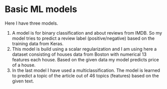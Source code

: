 # Basic ML models

Here I have three models.
1. A model is for binary classification and about reviews from IMDB. So my model tries to predict a review label (positive/negative) based on the training data from Keras.
2. This model is build using a scalar regularization and I am using here a dataset consisting of houses data from Boston with numerical 13 features each house. Based on the given data my model predicts price of a house.
3. In the last model I have used a multiclassification. The model is learned to predict a topic of the article out of 46 topics (features) based on the given text.
